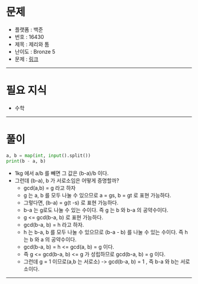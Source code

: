 # 문제
- 플랫폼 : 백준
- 번호 : 16430
- 제목 : 제리와 톰
- 난이도 : Bronze 5
- 문제 : <a href="https://www.acmicpc.net/problem/16430" target="_blank">링크</a>

---

# 필요 지식
- 수학

---

# 풀이
```python
a, b = map(int, input().split())
print(b - a, b)
```
- 1kg 에서 a/b 를 빼면 그 값은 (b-a)/b 이다.
- 그런데 (b-a), b 가 서로소임은 어떻게 증명할까?
  - gcd(a,b) = g 라고 하자
  - g 는 a, b 를 모두 나눌 수 있으므로 a = gs, b = gt 로 표현 가능하다.
  - 그렇다면, (b-a) = g(t -s) 로 표현 가능하다.
  - b-a 는 g로도 나눌 수 있는 수이다. 즉 g 는 b 와 b-a 의 공약수이다.
  - g <= gcd(b-a, b) 로 표현 가능하다.
  - gcd(b-a, b) = h 라고 하자.
  - h 는 b-a, b 를 모두 나눌 수 있으므로 (b-a - b) 를 나눌 수 있는 수이다. 즉 h 는 b 와 a 의 공약수이다.
  - gcd(b-a, b) = h <= gcd(a, b) = g 이다.
  - 즉 g <= gcd(b-a, b) <= g 가 성립하므로 gcd(b-a, b) = g 이다.
  - 그런데 g = 1 이므로(a,b 는 서로소) -> gcd(b-a, b) = 1 , 즉 b-a 와 b는 서로소이다.

---


